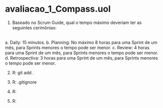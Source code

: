 <h1> avaliacao_1_Compass.uol </h1>

1. Baseado no Scrum Guide, qual o tempo máximo deveriam ter as seguintes
cerimônias:
<br>
a. Daily: 15 minutos.
b. Planning: No máximo 8 horas para uma Sprint de um mês, para Sprints menores o tempo pode ser menor.
c. Review: 4 horas para uma Sprint de um mês, para Sprints menores o tempo pode ser menor.
d. Retrospectiva: 3 horas para uma Sprint de um mês, para Sprints menores o tempo pode ser menor.
   
 
2. R: git add .


3. R: .gitignore

4. R:  

5. R: 
